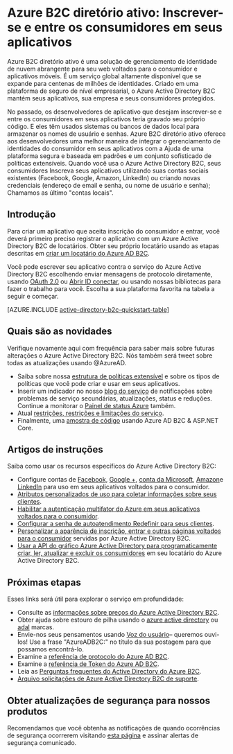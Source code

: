 <properties
    pageTitle="Active Directory do Azure B2C: Visão geral | Microsoft Azure"
    description="Desenvolver aplicativos voltados para o consumidor com o Azure Active Directory B2C"
    services="active-directory-b2c"
    documentationCenter=""
    authors="swkrish"
    manager="mbaldwin"
    editor="bryanla"/>

<tags
    ms.service="active-directory-b2c"
    ms.workload="identity"
    ms.tgt_pltfrm="na"
    ms.devlang="na"
    ms.topic="hero-article"
    ms.date="07/24/2016"
    ms.author="swkrish"/>

# <a name="azure-active-directory-b2c-sign-up-and-sign-in-consumers-in-your-applications"></a>Azure B2C diretório ativo: Inscrever-se e entre os consumidores em seus aplicativos

Azure B2C diretório ativo é uma solução de gerenciamento de identidade de nuvem abrangente para seu web voltados para o consumidor e aplicativos móveis. É um serviço global altamente disponível que se expande para centenas de milhões de identidades. Criado em uma plataforma de seguro de nível empresarial, o Azure Active Directory B2C mantém seus aplicativos, sua empresa e seus consumidores protegidos.

No passado, os desenvolvedores de aplicativo que desejam inscrever-se e entre os consumidores em seus aplicativos teria gravado seu próprio código. E eles têm usados sistemas ou bancos de dados local para armazenar os nomes de usuário e senhas. Azure B2C diretório ativo oferece aos desenvolvedores uma melhor maneira de integrar o gerenciamento de identidades do consumidor em seus aplicativos com a Ajuda de uma plataforma segura e baseada em padrões e um conjunto sofisticado de políticas extensíveis. Quando você usa o Azure Active Directory B2C, seus consumidores Inscreva seus aplicativos utilizando suas contas sociais existentes (Facebook, Google, Amazon, LinkedIn) ou criando novas credenciais (endereço de email e senha, ou nome de usuário e senha); Chamamos as último "contas locais".

## <a name="get-started"></a>Introdução

Para criar um aplicativo que aceita inscrição do consumidor e entrar, você deverá primeiro preciso registrar o aplicativo com um Azure Active Directory B2C de locatários. Obter seu próprio locatário usando as etapas descritas em [criar um locatário do Azure AD B2C](active-directory-b2c-get-started.md).

Você pode escrever seu aplicativo contra o serviço do Azure Active Directory B2C escolhendo enviar mensagens de protocolo diretamente, usando [OAuth 2.0](active-directory-b2c-reference-protocols.md#oauth2-authorization-code-flow) ou [Abrir ID conectar](active-directory-b2c-reference-protocols.md#openid-connect-sign-in-flow), ou usando nossas bibliotecas para fazer o trabalho para você. Escolha a sua plataforma favorita na tabela a seguir e começar.

[AZURE.INCLUDE [active-directory-b2c-quickstart-table](../../includes/active-directory-b2c-quickstart-table.md)]

## <a name="whats-new"></a>Quais são as novidades

Verifique novamente aqui com frequência para saber mais sobre futuras alterações o Azure Active Directory B2C. Nós também será tweet sobre todas as atualizações usando @AzureAD.

- Saiba sobre nossa [estrutura de políticas extensível](active-directory-b2c-reference-policies.md) e sobre os tipos de políticas que você pode criar e usar em seus aplicativos.
- Inserir um indicador no nosso [blog do serviço](https://blogs.msdn.microsoft.com/azureadb2c/) de notificações sobre problemas de serviço secundárias, atualizações, status e reduções. Continue a monitorar o [Painel de status Azure](https://azure.microsoft.com/status/) também.
- Atual [restrições, restrições e limitações do serviço](active-directory-b2c-limitations.md).
- Finalmente, uma [amostra de código](https://github.com/Azure-Samples/active-directory-dotnet-webapp-openidconnect-aspnetcore-b2c) usando Azure AD B2C & ASP.NET Core.

## <a name="how-to-articles"></a>Artigos de instruções

Saiba como usar os recursos específicos do Azure Active Directory B2C:

- Configure contas de [Facebook](active-directory-b2c-setup-fb-app.md), [Google +](active-directory-b2c-setup-goog-app.md), [conta da Microsoft](active-directory-b2c-setup-msa-app.md), [Amazon](active-directory-b2c-setup-amzn-app.md)e [LinkedIn](active-directory-b2c-setup-li-app.md) para uso em seus aplicativos voltados para o consumidor.
- [Atributos personalizados de uso para coletar informações sobre seus clientes](active-directory-b2c-reference-custom-attr.md).
- [Habilitar a autenticação multifator do Azure em seus aplicativos voltados para o consumidor](active-directory-b2c-reference-mfa.md).
- [Configurar a senha de autoatendimento Redefinir para seus clientes](active-directory-b2c-reference-sspr.md).
- [Personalizar a aparência de inscrição, entrar e outras páginas voltados para o consumidor](active-directory-b2c-reference-ui-customization.md) servidas por Azure Active Directory B2C.
- [Usar a API do gráfico Azure Active Directory para programaticamente criar, ler, atualizar e excluir os consumidores](active-directory-b2c-devquickstarts-graph-dotnet.md) em seu locatário do Azure Active Directory B2C.

## <a name="next-steps"></a>Próximas etapas

Esses links será útil para explorar o serviço em profundidade:

- Consulte as [informações sobre preços do Azure Active Directory B2C](https://azure.microsoft.com/pricing/details/active-directory-b2c/).
- Obter ajuda sobre estouro de pilha usando o [azure active directory](http://stackoverflow.com/questions/tagged/azure-active-directory) ou [adal](http://stackoverflow.com/questions/tagged/adal) marcas.
- Envie-nos seus pensamentos usando [Voz do usuário](https://feedback.azure.com/forums/169401-azure-active-directory/)– queremos ouvi-los! Use a frase "AzureADB2C:" no título da sua postagem para que possamos encontrá-lo.
- Examine a [referência de protocolo do Azure AD B2C](active-directory-b2c-reference-protocols.md).
- Examine a [referência de Token do Azure AD B2C](active-directory-b2c-reference-tokens.md).
- Leia as [Perguntas frequentes do Active Directory do Azure B2C](active-directory-b2c-faqs.md).
- [Arquivo solicitações de Azure Active Directory B2C de suporte](active-directory-b2c-support.md).

## <a name="get-security-updates-for-our-products"></a>Obter atualizações de segurança para nossos produtos

Recomendamos que você obtenha as notificações de quando ocorrências de segurança ocorrerem visitando [esta página](https://technet.microsoft.com/security/dd252948) e assinar alertas de segurança comunicado.
